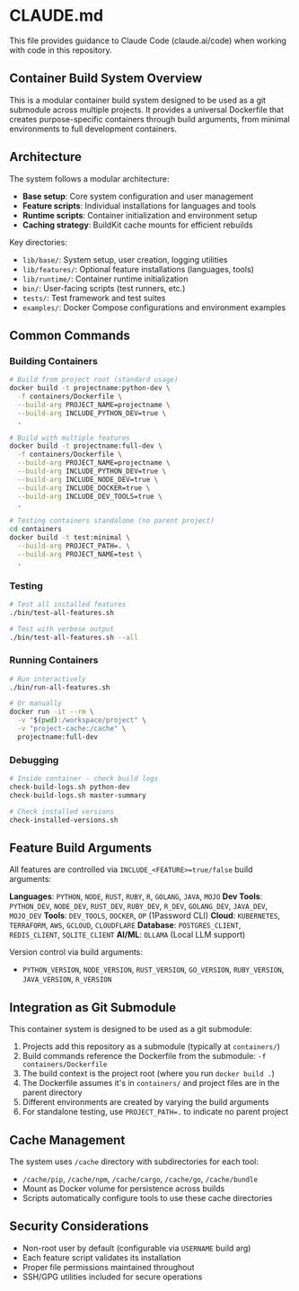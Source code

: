 # CLAUDE.md

This file provides guidance to Claude Code (claude.ai/code) when working with code in this repository.

## Container Build System Overview

This is a modular container build system designed to be used as a git submodule across multiple projects. It provides a universal Dockerfile that creates purpose-specific containers through build arguments, from minimal environments to full development containers.

## Architecture

The system follows a modular architecture:

- **Base setup**: Core system configuration and user management
- **Feature scripts**: Individual installations for languages and tools
- **Runtime scripts**: Container initialization and environment setup
- **Caching strategy**: BuildKit cache mounts for efficient rebuilds

Key directories:

- `lib/base/`: System setup, user creation, logging utilities
- `lib/features/`: Optional feature installations (languages, tools)
- `lib/runtime/`: Container runtime initialization
- `bin/`: User-facing scripts (test runners, etc.)
- `tests/`: Test framework and test suites
- `examples/`: Docker Compose configurations and environment examples

## Common Commands

### Building Containers

```bash
# Build from project root (standard usage)
docker build -t projectname:python-dev \
  -f containers/Dockerfile \
  --build-arg PROJECT_NAME=projectname \
  --build-arg INCLUDE_PYTHON_DEV=true \
  .

# Build with multiple features
docker build -t projectname:full-dev \
  -f containers/Dockerfile \
  --build-arg PROJECT_NAME=projectname \
  --build-arg INCLUDE_PYTHON_DEV=true \
  --build-arg INCLUDE_NODE_DEV=true \
  --build-arg INCLUDE_DOCKER=true \
  --build-arg INCLUDE_DEV_TOOLS=true \
  .

# Testing containers standalone (no parent project)
cd containers
docker build -t test:minimal \
  --build-arg PROJECT_PATH=. \
  --build-arg PROJECT_NAME=test \
  .
```

### Testing

```bash
# Test all installed features
./bin/test-all-features.sh

# Test with verbose output
./bin/test-all-features.sh --all
```

### Running Containers

```bash
# Run interactively
./bin/run-all-features.sh

# Or manually
docker run -it --rm \
  -v "$(pwd):/workspace/project" \
  -v "project-cache:/cache" \
  projectname:full-dev
```

### Debugging

```bash
# Inside container - check build logs
check-build-logs.sh python-dev
check-build-logs.sh master-summary

# Check installed versions
check-installed-versions.sh
```

## Feature Build Arguments

All features are controlled via `INCLUDE_<FEATURE>=true/false` build arguments:

**Languages**: `PYTHON`, `NODE`, `RUST`, `RUBY`, `R`, `GOLANG`, `JAVA`, `MOJO`
**Dev Tools**: `PYTHON_DEV`, `NODE_DEV`, `RUST_DEV`, `RUBY_DEV`, `R_DEV`, `GOLANG_DEV`, `JAVA_DEV`, `MOJO_DEV`
**Tools**: `DEV_TOOLS`, `DOCKER`, `OP` (1Password CLI)
**Cloud**: `KUBERNETES`, `TERRAFORM`, `AWS`, `GCLOUD`, `CLOUDFLARE`
**Database**: `POSTGRES_CLIENT`, `REDIS_CLIENT`, `SQLITE_CLIENT`
**AI/ML**: `OLLAMA` (Local LLM support)

Version control via build arguments:

- `PYTHON_VERSION`, `NODE_VERSION`, `RUST_VERSION`, `GO_VERSION`, `RUBY_VERSION`, `JAVA_VERSION`, `R_VERSION`

## Integration as Git Submodule

This container system is designed to be used as a git submodule:

1. Projects add this repository as a submodule (typically at `containers/`)
2. Build commands reference the Dockerfile from the submodule: `-f containers/Dockerfile`
3. The build context is the project root (where you run `docker build .`)
4. The Dockerfile assumes it's in `containers/` and project files are in the parent directory
5. Different environments are created by varying the build arguments
6. For standalone testing, use `PROJECT_PATH=.` to indicate no parent project

## Cache Management

The system uses `/cache` directory with subdirectories for each tool:

- `/cache/pip`, `/cache/npm`, `/cache/cargo`, `/cache/go`, `/cache/bundle`
- Mount as Docker volume for persistence across builds
- Scripts automatically configure tools to use these cache directories

## Security Considerations

- Non-root user by default (configurable via `USERNAME` build arg)
- Each feature script validates its installation
- Proper file permissions maintained throughout
- SSH/GPG utilities included for secure operations
